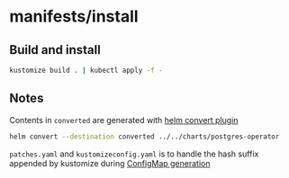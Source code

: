 # manifests/install

## Build and install

```sh
kustomize build . | kubectl apply -f -
```

## Notes

Contents in `converted` are generated with [helm convert plugin][1]

```sh
helm convert --destination converted ../../charts/postgres-operator
```

`patches.yaml` and `kustomizeconfig.yaml` is to handle the hash suffix appended by kustomize during [ConfigMap generation][2]

[1]: https://github.com/ContainerSolutions/helm-convert
[2]: https://github.com/kubernetes-sigs/kustomize/blob/master/examples/configGeneration.md
